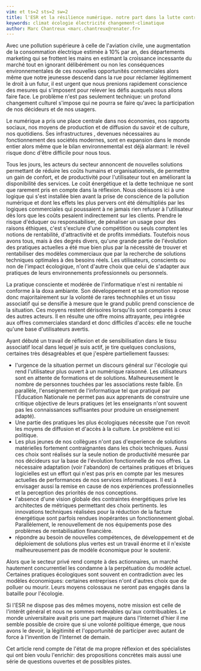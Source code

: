 ```yaml
---
vim: et ts=2 sts=2 sw=2
title: l'ESR et la résilience numérique. notre part dans la lutte contre le changement climatique
keywords: climat écologie électricité changement-climatique
author: Marc Chantreux <marc.chantreux@renater.fr>
---
```


Avec une pollution supérieure à celle de l'aviation civile, une augmentation
de la consommation électrique estimée à 10% par an, des départements marketing
qui se frottent les mains en estimant la croissance incessante du marché tout en
ignorant délibérément ou non les conséquences environnementales de ces nouvelles
opportunités commerciales alors même que notre jeunesse descend dans la rue
pour réclamer légitimement le droit à un futur, il est urgent que nous prenions
rapidement conscience des mesures qui s'imposent pour relever les défis auxquels
nous allons faire face. Le problème n'est pas seulement technique: un profond
changement culturel s'impose qui ne pourra se faire qu'avec la participation de nos
décideurs et de nos usagers.

Le numérique a pris une place centrale dans nos économies, nos rapports
sociaux, nos moyens de production et de diffusion du savoir et de culture, nos
quotidiens. Ses infrastructures , devenues nécessaires au fonctionnement
des sociétés modernes, sont en expansion dans le monde entier alors même que le bilan
environnemental est déjà alarmant: le réveil risque donc d'être difficile pour nous
tous.

Tous les jours, les acteurs du secteur annoncent de nouvelles solutions permettant
de réduire les coûts humains et organisationnels, de permettre un gain de confort,
et de productivité pour l'utilisateur tout en améliorant la disponibilité des
services. Le coût énergétique et la dette technique ne sont que rarement pris
en compte dans la réflexion. Nous obéissons ici à une logique qui s'est installée
bien avant la prise de conscience de la pollution numérique et dont les effets les
plus pervers ont été démultipliés par les logiques commerciales qui poussaient
à ne jamais rien refuser à l'utilisateur dès lors que les coûts pesaient indirectement
sur les clients. Prendre le risque d'éduquer ou responsabiliser, de pénaliser
un usage pour des raisons éthiques, c'est s'exclure d'une compétition ou seuls
comptent les notions de rentabilité, d'attractivité et de profits immédiats.
Toutefois nous avons tous, mais à des degrés divers, qu'une grande partie de
l'évolution des pratiques actuelles a été mue bien plus par la nécessité de
trouver et rentabiliser des modèles commerciaux que par la recherche de
solutions techniques optimales à des besoins réels. Les utilisateurs,
conscients ou non de l'impact écologique, n'ont d'autre choix que celui de
s'adapter aux pratiques de leurs environnements professionnels ou personnels.

La pratique consciente et modérée de l'informatique n'est ni rentable ni
conforme à la doxa ambiante. Son développement et sa promotion repose donc
majoritairement sur la volonté de rares technophiles et un tissu associatif qui se
densifie à mesure que le grand public prend conscience de la situation. Ces moyens
restent dérisoires lorsqu'ils sont comparés à ceux des autres acteurs. Il en résulte
une offre moins attrayante, peu intégrée aux offres commerciales standard et donc
difficiles d'accès: elle ne touche qu'une base d'utilisateurs avertis.

Ayant débuté un travail de réflexion et de sensibilisation dans le tissu
associatif local dans lequel je suis actif, je tire quelques conclusions,
certaines très désagréables et que j'espère partiellement fausses:

* l'urgence de la situation permet un discours général sur l'écologie qui rend
  l'utilisateur plus ouvert à un numérique raisonné. Les utilisateurs sont en
  attente de formations et de solutions. Malheureusement le nombre de personnes
  touchées par les associations reste faible. En parallèle,
  l'enseignement de l'informatique tel que pratiqué par l'Éducation Nationale
  ne permet pas aux apprenants de construire une critique objective de leurs
  pratiques (et les enseignants n'ont souvent pas les connaissances suffisantes
  pour produire un enseignement adapté).
* Une partie des pratiques les plus écologiques nécessite que l'on revoit les moyens
  de diffusion et d'accès à la culture. Le problème est ici politique.
* Les plus jeunes de nos collègues n'ont pas d'experience de solutions matérielles
  fortement contraignantes dans les choix techniques. Aussi ces choix sont réalisés
  sur la seule notion de productivité mesurée par nos décideurs sur la base de
  l'évolution fonctionnelle de nos offres. La nécessaire adaptation (voir l'abandon)
  de certaines pratiques et briques logicielles est un effort qui n'est pas pris
  en compte par les mesures actuelles de performances de nos services informatiques.
  Il est à envisager aussi la remise en cause de nos expériences professionnelles
  et la perception des priorités de nos conceptions.
* l'absence d'une vision globale des contraintes énergétiques prive les architectes
  de métriques permettant des choix pertinents. les innovations techniques réalisées
  pour la réduction de la facture énergétique sont parfois rendues inopérantes
  un fonctionnement global. Parallèlement, le renouvellement de nos
  équipements pose des problèmes de rentabilisation financière.
* répondre au besoin de nouvelles compétences, de développement et de déploiement
  de solutions plus vertes est un travail énorme et il n'existe malheureusement pas
  de modèle économique pour le soutenir.

Alors que le secteur privé rend compte à des actionnaires, un marché hautement
concurrentiel les condamne à la perpétuation du modèle actuel. Certaines pratiques
écologiques sont souvent en contradiction avec les modèles économiques: certaines
entreprises n'ont d'autres choix que de polluer ou mourir. Leurs moyens colossaux
ne seront pas engagés dans la bataille pour l'écologie.

Si l'ESR ne dispose pas des mêmes moyens, notre mission est celle de l'intérêt
général et nous ne sommes redevables qu'aux contribuables. Le monde
universitaire avait pris une part majeure dans l'Internet d'hier il me semble
possible de croire que si une volonté politique émerge, que nous avons le
devoir, la légitimité et l'opportunité de participer avec autant de force à
l'invention de l'Internet de demain.

Cet article rend compte de l'état de ma propre réflexion et des spécialistes
qui ont bien voulu l'enrichir: des propositions concrètes mais aussi une série
de questions ouvertes et de possibles pistes.


